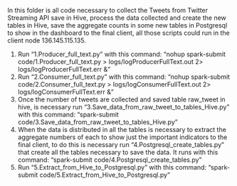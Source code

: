 In this folder is all code necessary to collect the Tweets from Twitter Streaming API save in Hive, process the data collected and create the new tables in Hive, save the aggregate counts in some new tables in Postgresql to show in the dashboard to the final client, all those scripts could run in the client node 136.145.115.135.

1.	Run “1.Producer_full_text.py” with this command: 
“nohup spark-submit code/1.Producer_full_text.py > logs/logProducerFullText.out 2> logs/logProducerFullText.err &”
2.	Run “2.Consumer_full_text.py” with this command:
“nohup spark-submit code/2.Consumer_full_text.py > logs/logConsumerFullText.out 2> logs/logConsumerFullText.err &”
3.	Once the number of tweets are collected and saved table raw_tweet in hive, is necessary run “3.Save_data_from_raw_tweet_to_tables_Hive.py” with this command:
“spark-submit code/3.Save_data_from_raw_tweet_to_tables_Hive.py”
4.	When the data is distributed in all the tables is necessary to extract the aggregate numbers of each to show just the important indicators to the final client, to do this is necessary run “4.Postgresql_create_tables.py” that create all the tables necessary to save the data. It runs with this command: “spark-submit code/4.Postgresql_create_tables.py”
5.	 Run “5.Extract_from_Hive_to_Postgresql.py” with this command: “spark-submit code/5.Extract_from_Hive_to_Postgresql.py” 
